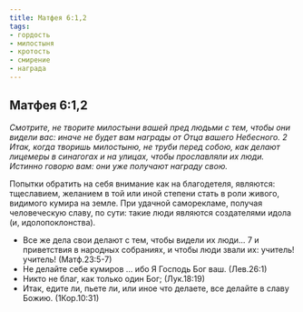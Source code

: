 ```yaml
---
title: Матфея 6:1,2
tags: 
- гордость
- милостыня
- кротость
- смирение
- награда
---
```


## Матфея 6:1,2

*Смотрите, не творите милостыни вашей пред людьми с тем, чтобы они видели вас: иначе не будет вам награды от Отца вашего Небесного. 2 Итак, когда творишь милостыню, не труби перед собою, как делают лицемеры в синагогах и на улицах, чтобы прославляли их люди. Истинно говорю вам: они уже получают награду свою.*

Попытки обратить на себя внимание как на благодетеля, являются: тщеславием, желанием в той или иной степени стать в роли живого, видимого кумира на земле. При удачной саморекламе, получая человеческую славу, по сути: такие люди являются создателями идола (и, идолопоклонства).

- Все же дела свои делают с тем, чтобы видели их люди… 7 и приветствия в народных собраниях, и чтобы люди звали их: учитель! учитель! (Матф.23:5-7)
- Не делайте себе кумиров … ибо Я Господь Бог ваш. (Лев.26:1)
- Никто не благ, как только один Бог; (Лук.18:19)
- Итак, едите ли, пьете ли, или иное что делаете, все делайте в славу Божию. (1Кор.10:31)